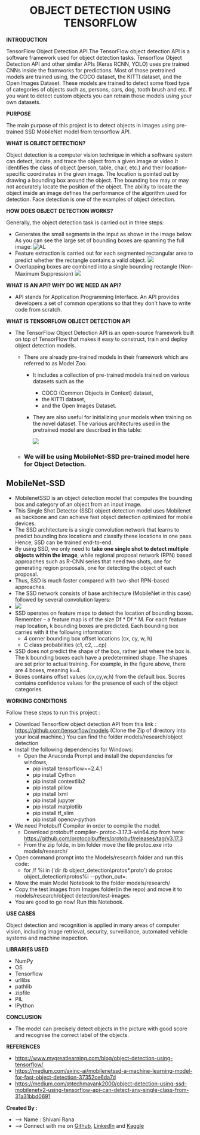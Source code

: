 # <center>OBJECT DETECTION USING TENSORFLOW</center>

**INTRODUCTION**

TensorFlow Object Detection API.The TensorFlow object detection API is a software framework used for object detection tasks. Tensorflow Object Detection API and other similar APIs (Keras RCNN, YOLO) uses pre trained CNNs inside the framworks for predictions. Most of those pretrained models are trained using, the COCO dataset, the KITTI dataset, and the Open Images Dataset. These models are trained to detect some fixed type of categories of objects such as, persons, cars, dog, tooth brush and etc. If you want to detect custom objects you can retrain those models using your own datasets.

**PURPOSE**

The main purpose of this project is to detect objects in images using pre-trained SSD MobileNet model from tensorflow API.

**WHAT IS OBJECT DETECTION?**

Object detection is a computer vision technique in which a software system can detect, locate, and trace the object from a given image or video.It identifies the class of object (person, table, chair, etc.) and their location-specific coordinates in the given image. The location is pointed out by drawing a bounding box around the object. The bounding box may or may not accurately locate the position of the object. The ability to locate the object inside an image defines the performance of the algorithm used for detection. Face detection is one of the examples of object detection.

**HOW DOES OBJECT DETECTION WORKS?**

Generally, the object detection task is carried out in three steps:

- Generates the small segments in the input as shown in the image below. As you can see the large set of bounding boxes are spanning the full image:
  ![AL](https://d1m75rqqgidzqn.cloudfront.net/wp-data/2020/07/23225454/121-905x420.jpg)
- Feature extraction is carried out for each segmented rectangular area to predict whether the rectangle contains a valid object.
  ![](https://d1m75rqqgidzqn.cloudfront.net/wp-data/2020/07/23225516/2-432x420.jpg)
- Overlapping boxes are combined into a single bounding rectangle (Non-Maximum Suppression)
  ![](https://d1m75rqqgidzqn.cloudfront.net/wp-data/2020/07/23225538/3-437x420.jpg)
  
**WHAT IS AN API? WHY DO WE NEED AN API?**
- API stands for Application Programming Interface. An API provides developers a set of common operations so that they don’t have to write code from scratch.
  
**WHAT IS TENSORFLOW OBJECT DETECTION API**
- The TensorFlow Object Detection API is an open-source framework built on top of TensorFlow that makes it easy to construct, train and deploy object detection models.

  - There are already pre-trained models in their framework which are referred to as Model Zoo. 
       - It includes a collection of pre-trained models trained on various datasets such as the 
            - COCO (Common Objects in Context) dataset, 
            - the KITTI dataset, 
            - and the Open Images Dataset.
      - They are also useful for initializing your models when training on the novel dataset. The various architectures used in the pretrained model are described in this table:
       
          ![](https://cdn.analyticsvidhya.com/wp-content/uploads/2020/04/9.jpeg)
          
  -    ### We will be using **MobileNet-SSD** pre-trained model here for Object Detection.
            
## **MobileNet-SSD**

- MobilenetSSD is an object detection model that computes the bounding box and category of an object from an input image. 
- This Single Shot Detector (SSD) object detection model uses Mobilenet as backbone and can achieve fast object detection optimized for mobile devices.
- The SSD architecture is a single convolution network that learns to predict bounding box locations and classify these locations in one pass. Hence, SSD can be trained end-to-end. 
- By using SSD, we only need to **take one single shot to detect multiple objects within the image**, while regional proposal network (RPN) based approaches such as R-CNN series that need two shots, one for generating region proposals, one for detecting the object of each proposal. 
- Thus, SSD is much faster compared with two-shot RPN-based approaches.
- The SSD network consists of base architecture (MobileNet in this case) followed by several convolution layers:
- ![](https://cdn.analyticsvidhya.com/wp-content/uploads/2020/04/10.png)
- SSD operates on feature maps to detect the location of bounding boxes. Remember – a feature map is of the size Df * Df * M. For each feature map location, k bounding boxes are predicted. Each bounding box carries with it the following information:
     - 4 corner bounding box offset locations (cx, cy, w, h)
     - C class probabilities (c1, c2, …cp)
- SSD does not predict the shape of the box, rather just where the box is. The k bounding boxes each have a predetermined shape. The shapes are set prior to actual training. For example, in the figure above, there are 4 boxes, meaning k=4.
- Boxes contains offset values (cx,cy,w,h) from the default box. Scores contains confidence values for the presence of each of the object categories.




**WORKING CONDITIONS**

Follow these steps to run this project :
- Download Tensorflow object detection API from this link : https://github.com/tensorflow/models
 (Clone the Zip of directory into your local machine.) You can find the folder models/research/object detection
 - Install the following dependencies for Windows:
   - Open the Anaconda Prompt and install the dependencies for windows,
        - pip install tensorflow==2.4.1
        - pip install Cython
        - pip install contextlib2
        - pip install pillow
        - pip install lxml
        - pip install jupyter
        - pip install matplotlib
        - pip install tf_slim
        - pip install opencv-python
  - We need Protobuff Compiler in order to compile the model.
    -  Download protobuff compiler- protoc-3.17.3-win64.zip from here: https://github.com/protocolbuffers/protobuf/releases/tag/v3.17.3
    -  From the zip folde, in bin folder move the file protoc.exe into models/research/
  - Open command prompt into the Models/research folder and run this code:
     - for /f %i in ('dir /b object_detection\protos\*.proto') do protoc object_detection\protos\%i --python_out=.
  - Move the main Model Notebook to the folder models/research/
  - Copy the test images from Images folder(in the repo) and move it to models/research/object detection/test-images
  - You are good to go now! Run this Notebook.


**USE CASES**

 Object detection and recognition is applied in many areas of computer vision, including image retrieval, security, surveillance, automated vehicle systems and machine inspection.

**LIBRARIES USED**
- NumPy
- OS
- Tensorflow
- urllibs
- pathlib
- zipfile
- PIL
- IPython

**CONCLUSION**
- The model can precisely detect objects in the picture with good score and recognise the correct label of the objects.

**REFERENCES**
- https://www.mygreatlearning.com/blog/object-detection-using-tensorflow/
- https://medium.com/axinc-ai/mobilenetssd-a-machine-learning-model-for-fast-object-detection-37352ce6da7d
- https://medium.com/@techmayank2000/object-detection-using-ssd-mobilenetv2-using-tensorflow-api-can-detect-any-single-class-from-31a31bbd0691

**Created By :**

- --> Name : Shivani Rana
- --> Connect with me on [Github](https://github.com/shivani6320), [LinkedIn](https://www.linkedin.com/in/shivani-rana-b833a91a3/) and [Kaggle](https://www.kaggle.com/shivanirana63) 
